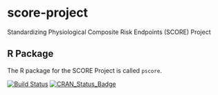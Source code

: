 # score-project
Standardizing Physiological Composite Risk Endpoints (SCORE) Project

## R Package

The R package for the SCORE Project is called `pscore`.

[![Build Status](https://travis-ci.org/JWiley/score-project.svg?branch=master)](https://travis-ci.org/JWiley/score-project)
[![CRAN_Status_Badge](http://www.r-pkg.org/badges/version/pscore)](http://cran.r-project.org/package=pscore)
